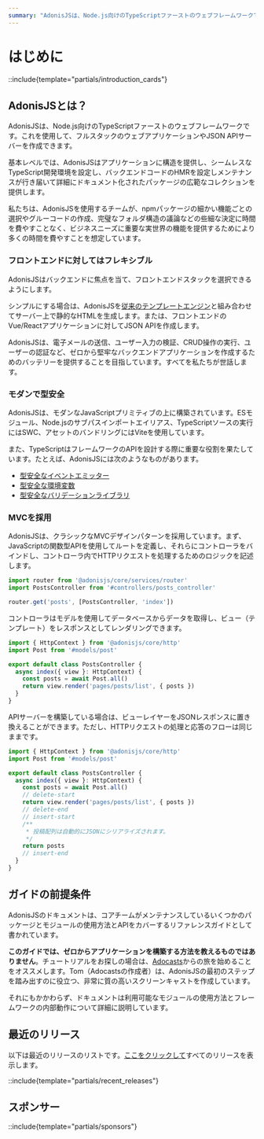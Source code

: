 ```yaml
---
summary: "AdonisJSは、Node.js向けのTypeScriptファーストのウェブフレームワークです。フルスタックのウェブアプリケーションやJSON APIサーバーを作成することができます。"
---
```


# はじめに

::include{template="partials/introduction_cards"}

## AdonisJSとは？

AdonisJSは、Node.js向けのTypeScriptファーストのウェブフレームワークです。これを使用して、フルスタックのウェブアプリケーションやJSON APIサーバーを作成できます。

基本レベルでは、AdonisJSはアプリケーションに構造を提供し、シームレスなTypeScript開発環境を設定し、バックエンドコードのHMRを設定しメンテナンスが行き届いて詳細にドキュメント化されたパッケージの広範なコレクションを提供します。

私たちは、AdonisJSを使用するチームが、npmパッケージの細かい機能ごとの選択やグルーコードの作成、完璧なフォルダ構造の議論などの些細な決定に時間を費やすことなく、ビジネスニーズに重要な実世界の機能を提供するためにより多くの時間を費やすことを想定しています。

### フロントエンドに対してはフレキシブル

AdonisJSはバックエンドに焦点を当て、フロントエンドスタックを選択できるようにします。

シンプルにする場合は、AdonisJSを[従来のテンプレートエンジン](../views-and-templates/introduction.md)と組み合わせてサーバー上で静的なHTMLを生成します。または、フロントエンドのVue/Reactアプリケーションに対してJSON APIを作成します。

AdonisJSは、電子メールの送信、ユーザー入力の検証、CRUD操作の実行、ユーザーの認証など、ゼロから堅牢なバックエンドアプリケーションを作成するためのバッテリーを提供することを目指しています。すべてを私たちが世話します。

### モダンで型安全

AdonisJSは、モダンなJavaScriptプリミティブの上に構築されています。ESモジュール、Node.jsのサブパスインポートエイリアス、TypeScriptソースの実行にはSWC、アセットのバンドリングにはViteを使用しています。


また、TypeScriptはフレームワークのAPIを設計する際に重要な役割を果たしています。たとえば、AdonisJSには次のようなものがあります。

- [型安全なイベントエミッター](../digging_deeper/emitter.md#making-events-type-safe)
- [型安全な環境変数](../getting_started/environment_variables.md)
- [型安全なバリデーションライブラリ](../basics/validation.md)

### MVCを採用

AdonisJSは、クラシックなMVCデザインパターンを採用しています。まず、JavaScriptの関数型APIを使用してルートを定義し、それらにコントローラをバインドし、コントローラ内でHTTPリクエストを処理するためのロジックを記述します。

```ts
import router from '@adonisjs/core/services/router'
import PostsController from '#controllers/posts_controller'

router.get('posts', [PostsController, 'index'])
```

コントローラはモデルを使用してデータベースからデータを取得し、ビュー（テンプレート）をレスポンスとしてレンダリングできます。

```ts
import { HttpContext } from '@adonisjs/core/http'
import Post from '#models/post'

export default class PostsController {
  async index({ view }: HttpContext) {
    const posts = await Post.all()
    return view.render('pages/posts/list', { posts })
  }
}
```

APIサーバーを構築している場合は、ビューレイヤーをJSONレスポンスに置き換えることができます。ただし、HTTPリクエストの処理と応答のフローは同じままです。

```ts
import { HttpContext } from '@adonisjs/core/http'
import Post from '#models/post'

export default class PostsController {
  async index({ view }: HttpContext) {
    const posts = await Post.all()
    // delete-start
    return view.render('pages/posts/list', { posts })
    // delete-end
    // insert-start
    /**
     * 投稿配列は自動的にJSONにシリアライズされます。
     */
    return posts
    // insert-end
  }
}
```

## ガイドの前提条件

AdonisJSのドキュメントは、コアチームがメンテナンスしているいくつかのパッケージとモジュールの使用方法とAPIをカバーするリファレンスガイドとして書かれています。

**このガイドでは、ゼロからアプリケーションを構築する方法を教えるものではありません**。チュートリアルをお探しの場合は、[Adocasts](https://adocasts.com/)からの旅を始めることをオススメします。Tom（Adocastsの作成者）は、AdonisJSの最初のステップを踏み出すのに役立つ、非常に質の高いスクリーンキャストを作成しています。

それにもかかわらず、ドキュメントは利用可能なモジュールの使用方法とフレームワークの内部動作について詳細に説明しています。

## 最近のリリース
以下は最近のリリースのリストです。[ここをクリックして](./releases.md)すべてのリリースを表示します。

::include{template="partials/recent_releases"}

## スポンサー

::include{template="partials/sponsors"}
